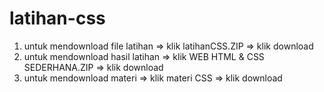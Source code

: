 # latihan-css
1. untuk mendownload file latihan 
 => klik latihanCSS.ZIP
 => klik download
2. untuk mendownload hasil latihan
 => klik WEB HTML & CSS SEDERHANA.ZIP
 => klik download
3. untuk mendownload materi
 => klik materi CSS
 => klik download
